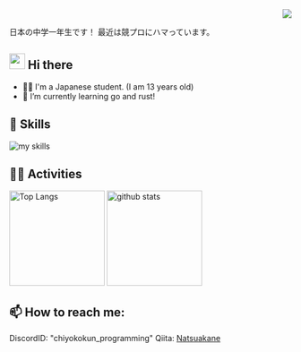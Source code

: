 <!-- 1. GitHub usernameを変更 -->
<div align="right">
  <img src="https://komarev.com/ghpvc/?username=natsuakane" />
</div>

日本の中学一年生です！
最近は競プロにハマっています。

<!-- 2. プロフィールや連絡先を変更 -->
## <img src="https://media.giphy.com/media/hvRJCLFzcasrR4ia7z/giphy.gif" width="28"> Hi there

- 👨‍🎓 I'm a Japanese student. (I am 13 years old)
- 🌱 I’m currently learning go and rust!


<!-- 3. 好きな技術スタックに変更 -->
<!-- ライトモート：theme=light, ダークモート：theme=dark -->
<!-- アイコンの選択肢一覧：https://arc.net/l/quote/zizyykfh -->
## 🌱 Skills
<img alt="my skills" src="https://skillicons.dev/icons?theme=dark&perline=7&i=html,js,python,c,cpp,cs,java" />
<br>


<!-- 4. GitHub usernameを変更, 2箇所 -->
<!-- ライトモート：theme=light, ダークモート：theme=vue-dark  -->
## 🏃‍♀️ Activities
<div align="left"> 
  <img alt="Top Langs" height="170px" src="https://github-readme-stats.vercel.app/api?username=natsuakane&theme=vue-dark&layout=compact" />
  <img alt="github stats" height="170px" src="https://github-readme-stats.vercel.app/api/top-langs/?username=natsuakane&theme=vue-dark&layout=compact" />
</div>

## 📫 How to reach me:
DiscordID: "chiyokokun_programming"
Qiita: [Natsuakane](https://qiita.com/natsuakane)

<!--
This repository is a ✨ _special_ ✨ repository because its `README.md` (this file) appears on your GitHub profile.

Here are some ideas to get you started:

- 🔭 I’m currently working on ...
- 🌱 I’m currently learning ...
- 👯 I’m looking to collaborate on ...
- 🤔 I’m looking for help with ...
- 💬 Ask me about ...
- 📫 How to reach me: ...
- 😄 Pronouns: ...
- ⚡ Fun fact: ...
-->

